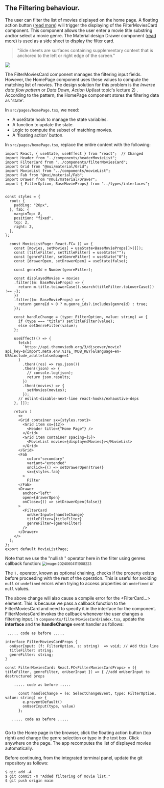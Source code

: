 ## The Filtering behaviour.

The user can filter the list of movies displayed on the home page. A floating action button ([read more](https://material-ui.com/components/floating-action-button/)) will trigger the displaying of the FilterMoviesCard component. This component allows the user enter a movie title substring and/or select a movie genre. The Material design Drawer component ([read more](https://material-ui.com/components/drawers/)) is used as a side sheet to display the filter card.

>"Side sheets are surfaces containing supplementary content that is anchored to the left or right edge of the screen."

![][filtering]

The FilterMoviesCard component manages the filtering input fields. However, the HomePage component uses these values to compute the matching list of movies. The design solution for this problem is the *Inverse data flow pattern* or *Data Down, Action Up*(last topic's lecture 2) . According to the pattern, the HomePage component stores the filtering data as 'state'.

In `src/pages/homePage.tsx`, we need:

+ A useState hook to manage the state variables.
+ A function to update the state.
+ Logic to compute the subset of matching movies.
+ A 'floating action' button.

In `src/pages/homePage.tsx`, replace the entire content with the following:
~~~tsx
import React, { useState, useEffect } from "react";  // Changed
import Header from "../components/headerMovieList";
import FilterCard from "../components/filterMoviesCard";
import Grid from "@mui/material/Grid";
import MovieList from "../components/movieList";
import Fab from "@mui/material/Fab";
import Drawer from "@mui/material/Drawer";
import { FilterOption, BaseMovieProps} from "../types/interfaces";

 
const styles = {
  root: {
    padding: "20px",
  }, fab: {
    marginTop: 8,
    position: "fixed",
    top: 2,
    right: 2,
  },
};

  const MovieListPage: React.FC= () => {
    const [movies, setMovies] = useState<BaseMovieProps[]>([]);
    const [titleFilter, setTitleFilter] = useState("");
    const [genreFilter, setGenreFilter] = useState("0");
    const [drawerOpen, setDrawerOpen] = useState(false);

    const genreId = Number(genreFilter);

    const displayedMovies = movies
    .filter((m: BaseMovieProps) => {
      return m.title.toLowerCase().search(titleFilter.toLowerCase()) !== -1;
    })
    .filter((m: BaseMovieProps) => {
      return genreId > 0 ? m.genre_ids?.includes(genreId) : true;
    });

    const handleChange = (type: FilterOption, value: string) => {
      if (type === "title") setTitleFilter(value);
      else setGenreFilter(value);
    };

    useEffect(() => {
      fetch(
        `https://api.themoviedb.org/3/discover/movie?api_key=${import.meta.env.VITE_TMDB_KEY}&language=en-US&include_adult=false&page=1`
      )
        .then((res) => res.json())
        .then((json) => {
          // console.log(json);
          return json.results;
        })
        .then((movies) => {
          setMovies(movies);
        });
      // eslint-disable-next-line react-hooks/exhaustive-deps
    }, []);
    
    return (
      <>
      <Grid container sx={styles.root}>
        <Grid item xs={12}>
          <Header title={"Home Page"} />
        </Grid>
        <Grid item container spacing={5}>
          <MovieList movies={displayedMovies}></MovieList>
        </Grid>
      </Grid>
      <Fab
          color="secondary"
          variant="extended"
          onClick={() => setDrawerOpen(true)}
          sx={styles.fab}
        >
          Filter
      </Fab>
      <Drawer
        anchor="left"
        open={drawerOpen}
        onClose={() => setDrawerOpen(false)}
      >
        <FilterCard
          onUserInput={handleChange}
          titleFilter={titleFilter}
          genreFilter={genreFilter}
        />
      </Drawer>
    </>
  );
};
export default MovieListPage;
~~~
Note that we use the "nullish " operator here in the filter using genres callback function:
<img src="./img/image-20240604111908223.png" alt="image-20240604111908223" style="zoom:80%;" />

The `?.` operator, known as optional chaining, checks if the property exists before proceeding with the rest of the operation. This is useful for avoiding `null` or `undefined` errors when trying to access properties on `undefined` or `null` values.

 The above change will also cause a compile error for the <FilterCard...> element. This is because we pass a callback function to the FilterMoviesCard and need to specify it in the interface for the component. FilterMoviesCard invokes the callback whenever the user changes a filtering input. In `components/filterMoviesCard/index.tsx`, update the **interface** and the **handleChange** event handler as follows:

~~~tsx
 ..... code as before .....

interface FilterMoviesCardProps {
  onUserInput: (f: FilterOption, s: string)  => void; // Add this line
  titleFilter: string;
  genreFilter: string;
}

const FilterMoviesCard: React.FC<FilterMoviesCardProps> = ({ titleFilter, genreFilter, onUserInput }) => { //add onUserInput to destructured props 

    ..... code as before .....

      const handleChange = (e: SelectChangeEvent, type: FilterOption, value: string) => {
        e.preventDefault()
        onUserInput(type, value)
      };

   ..... code as before .....
   
~~~

Go to the Home page in the browser, click the floating action button (top right) and change the genre selection or type in the text box. Click anywhere on the page. The app recomputes the list of displayed movies automatically.

Before continuing, from the integrated terminal panel, update the git repository as follows:
~~~
$ git add -A
$ git commit -m "Added filtering of movie list."
$ git push origin main
~~~

[filtering]: ./img/filtering.png
